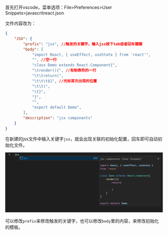 首先打开vscode，菜单选项：File>Preferences>User Snippets>javascritreact.json

文件内容改为：
```json
{
	"JSX": {
		"prefix": "jsx", //触发的关键字，输入jsx按下tab或者回车键键
		"body": [
			"import React, { useEffect, useState } from 'react'",
			"", //空一行
			"class Demo extends React.Component{",
			"\trender(){", //有制表符的一行
			"\t\treturn(",
			"\t\t\t$1", //光标首次出现的位置
			"\t\t)",
			"\t}",
			"}",
			"",
			"export default Demo",
		],
		"description": "jsx components"
	}
}
```

在新建的jsx文件中输入关键字`jsx`，就会出现关联的初始化配置，回车即可自动初始化文件。

![配置效果图](https://github.com/youzouzou/b612/blob/main/assets/265acc19c3e3d08f5b6c8a299e8994e.png?raw=true)

可以修改`prefix`来修改触发的关键字，也可以修改`body`里的内容，来修改初始化的模板。